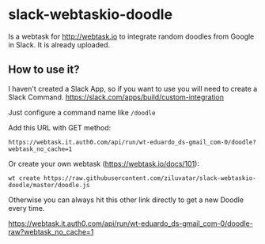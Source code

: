 # slack-webtaskio-doodle
Is a webtask for http://webtask.io to integrate random doodles from Google in Slack.
It is already uploaded.

How to use it?
--------------
I haven't created a Slack App, so if you want to use you will need to create a Slack Command.
https://slack.com/apps/build/custom-integration

Just configure a command name like `/doodle`

Add this URL with GET method:

`https://webtask.it.auth0.com/api/run/wt-eduardo_ds-gmail_com-0/doodle?webtask_no_cache=1`

Or create your own webtask (https://webtask.io/docs/101):

`wt create https://raw.githubusercontent.com/ziluvatar/slack-webtaskio-doodle/master/doodle.js`

Otherwise you can always hit this other link directly to get a new Doodle every time.

https://webtask.it.auth0.com/api/run/wt-eduardo_ds-gmail_com-0/doodle-raw?webtask_no_cache=1

